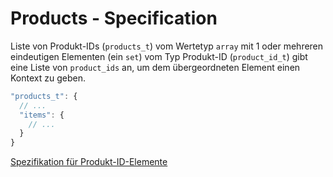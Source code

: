 # Products - Specification

Liste von Produkt-IDs (`products_t`) vom Wertetyp `array` mit 1 oder mehreren eindeutigen Elementen (ein `set`) vom Typ Produkt-ID (`product_id_t`) gibt eine Liste von `product_ids` an, um dem übergeordneten Element einen Kontext zu geben.

```javascript
"products_t": {
  // ...
  "items": {
    // ...
  }
}
```

[Spezifikation für Produkt-ID-Elemente](types/product_id-spec.de.md)